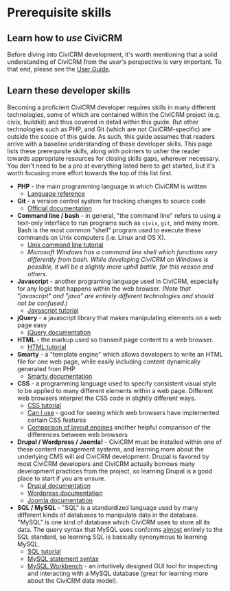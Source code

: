 # Prerequisite skills

## Learn how to *use* CiviCRM

Before diving into CiviCRM development, it's worth mentioning that a solid
understanding of CiviCRM from the *user's* perspective is very important.
To that end, please see the
[User Guide](https://docs.civicrm.org/user/en/stable/).


## Learn these developer skills

Becoming a proficient CiviCRM developer requires skills in many different
technologies, some of which are contained within the CiviCRM project
(e.g. civix, buildkit) and thus covered in detail within this guide. But
other technologies such as PHP, and Git (which are not CiviCRM-specific) are
outside the scope of this guide. As such, this guide assumes that readers
arrive with a baseline understanding of these developer skills. This page lists
these prerequisite skills, along with pointers to usher the reader towards
appropriate resources for closing skills gaps, wherever necessary.
You don't need to be a pro at everything listed here to get started, but it's
worth focusing more effort towards the top of this list first.

-   **PHP** - the main programming language in which CiviCRM is written
    -   [Language reference](http://php.net/manual/en/langref.php)
-   **Git** - a version control system for tracking changes to source code
    -   [Official documentation](https://git-scm.com/documentation)
-   **Command line / bash** - in general, "the command line" refers to using a
    text-only interface to run programs such as `civix`, `git`, and many more.
    Bash is the most common "shell" program used to execute these commands on
    Unix computers (i.e. Linux and OS X).
    -   [Unix command line tutorial](http://www.ee.surrey.ac.uk/Teaching/Unix/)
    -   *Microsoft Windows has a command line shell which functions very
        differently from bash. While developing CiviCRM on Windows is possible,
        it will be a slightly more uphill battle, for this reason and others.*
-   **Javascript** - another programing language used in CiviCRM, especially
    for any logic that happens within the web browser. *(Note that "javascript"
    and "java" are entirely different technologies and should not be confused.)*
    -   [Javascript tutorial](http://www.w3schools.com/js/default.asp)
-   **jQuery** - a javascript library that makes manipulating elements on a web
    page easy
    -   [jQuery documentation](http://api.jquery.com/)
-   **HTML** - the markup used so transmit page content to a web browser.
    -   [HTML tutorial](http://www.w3schools.com/html/default.asp)
-   **Smarty** - a "template engine" which allows developers to write an HTML
    file for one web page, while easily including content dynamically generated
    from PHP
    -   [Smarty documentation](http://www.smarty.net/docs/en/)
-   **CSS** - a programming language used to specify consistent visual style to
    be applied to many different elements within a web page. Different web
    browsers interpret the CSS code in slightly different ways.
    -   [CSS tutorial](http://www.w3schools.com/css/default.asp)
    -   [Can I use](http://caniuse.com/) - good for seeing which web browsers
        have implemented certain CSS features
    -   [Comparison of layout engines](https://en.wikipedia.org/wiki/Comparison_of_layout_engines_\(Cascading_Style_Sheets\))
        another helpful comparison of the differences between web browsers
-   **Drupal / Wordpress / Joomla!** - CiviCRM must be installed within one of
    these content management systems, and learning more about the underlying
    CMS will aid CiviCRM development. Drupal is favored by most CiviCRM
    developers and CiviCRM actually borrows many development practices from
    the project, so learning Drupal is a good place to start if you are unsure.
    -   [Drupal documentation](https://www.drupal.org/docs/)
    -   [Wordpress documentation]()
    -   [Joomla documentation]()
-   **SQL / MySQL** - "SQL" is a standardized language used by many different
    kinds of databases to manipulate data in the database. "MySQL" is one kind
    of database which CiviCRM uses to store all its data. The query syntax
    that MySQL uses conforms [almost](http://troels.arvin.dk/db/rdbms/)
    entirely to the SQL standard, so learning SQL is basically synonymous to
    learning MySQL.
    -   [SQL tutorial](http://www.w3schools.com/sql/default.asp)
    -   [MySQL statement syntax](http://dev.mysql.com/doc/refman/en/sql-syntax.html)
    -   [MySQL Workbench](http://www.mysql.com/products/workbench/) -
        an intuitively designed GUI tool for inspecting and interacting with a
        MySQL database (great for learning more about the CiviCRM data model).


